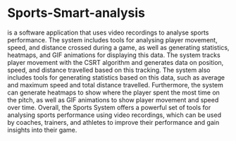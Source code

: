 # Sports-Smart-analysis
is a software application that uses video recordings to analyse sports 
performance. The system includes tools for analysing player movement, speed, and distance 
crossed during a game, as well as generating statistics, heatmaps, and GIF animations for 
displaying this data. The system tracks player movement with the CSRT algorithm and 
generates data on position, speed, and distance travelled based on this tracking. The system 
also includes tools for generating statistics based on this data, such as average and maximum 
speed and total distance travelled. Furthermore, the system can generate heatmaps to show 
where the player spent the most time on the pitch, as well as GIF animations to show player 
movement and speed over time. Overall, the Sports System offers a powerful set of tools for 
analysing sports performance using video recordings, which can be used by coaches, trainers, 
and athletes to improve their performance and gain insights into their game.
